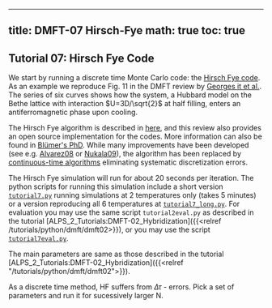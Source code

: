 
---
title: DMFT-07 Hirsch-Fye
math: true
toc: true
---

## Tutorial 07: Hirsch Fye Code

We start by running a discrete time Monte Carlo code: the [Hirsch Fye code](https://link.aps.org/doi/10.1103/PhysRevLett.56.2521). As an example we reproduce Fig. 11 in the DMFT review by [Georges it et al.](https://journals.aps.org/rmp/abstract/10.1103/RevModPhys.68.13). The series of six curves shows how the system, a Hubbard model on the Bethe lattice with interaction $U=3D/\sqrt{2}$ at half filling, enters an antiferromagnetic phase upon cooling.

The Hirsch Fye algorithm is described in [here](https://journals.aps.org/rmp/abstract/10.1103/RevModPhys.68.13), and this review also provides an open source implementation for the codes. More information can also be found in [Blümer's PhD](http://komet337.physik.uni-mainz.de/Bluemer/Thesis/bluemer_color.pdf). While many improvements have been developed (see e.g. [Alvarez08]() or [Nukala09](https://journals.aps.org/prb/abstract/10.1103/PhysRevB.80.195111)), the algorithm has been replaced by [continuous-time algorithms](https://journals.aps.org/prb/abstract/10.1103/PhysRevB.76.235123) eliminating systematic discretization errors.

The Hirsch Fye simulation will run for about 20 seconds per iteration. The python scripts for running this simulation include a short version [`tutorial7.py`](https://github.com/ALPSim/ALPS/blob/daa73925b95389c0ec5e0d76ce592b56f3cd6738/tutorials/dmft-07-hirschfye/tutorial7.py) running simulations at 2 temperatures only (takes 5 minutes) or a version reproducing all 6 temperatures at [`tutorial7_long.py`](https://github.com/ALPSim/ALPS/blob/daa73925b95389c0ec5e0d76ce592b56f3cd6738/tutorials/dmft-07-hirschfye/tutorial7_long.py). For evaluation you may use the same script `tutorial2eval.py` as described in the tutorial [ALPS_2_Tutorials:DMFT-02_Hybridization]({{<relref /tutorials/python/dmft/dmft02>}}), or you may use the script [`tutorial7eval.py`](https://github.com/ALPSim/ALPS/blob/daa73925b95389c0ec5e0d76ce592b56f3cd6738/tutorials/dmft-07-hirschfye/tutorial7eval.py).

The main parameters are same as those described in the tutorial [ALPS_2_Tutorials:DMFT-02_Hybridization]({{<relref "/tutorials/python/dmft/dmft02">}}).

As a discrete time method, HF suffers from $\Delta\tau$ - errors. Pick a set of parameters and run it for sucessively larger N.
